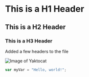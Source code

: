 # This is a H1 Header
## This is a H2 Header
### This is a H3 Header

Added a few headers to the file

![Image of Yaktocat](https://octodex.github.com/images/yaktocat.png)


``` javascript
var myVar = "Hello, world!";
```
